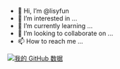 - 👋 Hi, I’m @lisyfun
- 👀 I’m interested in ...
- 🌱 I’m currently learning ...
- 💞️ I’m looking to collaborate on ...
- 📫 How to reach me ...

<!---
lisyfun/lisyfun is a ✨ special ✨ repository because its `README.md` (this file) appears on your GitHub profile.
You can click the Preview link to take a look at your changes.
--->

[![我的 GitHub 数据](https://github-readme-stats.vercel.app/api?username=lisyfun)]()
